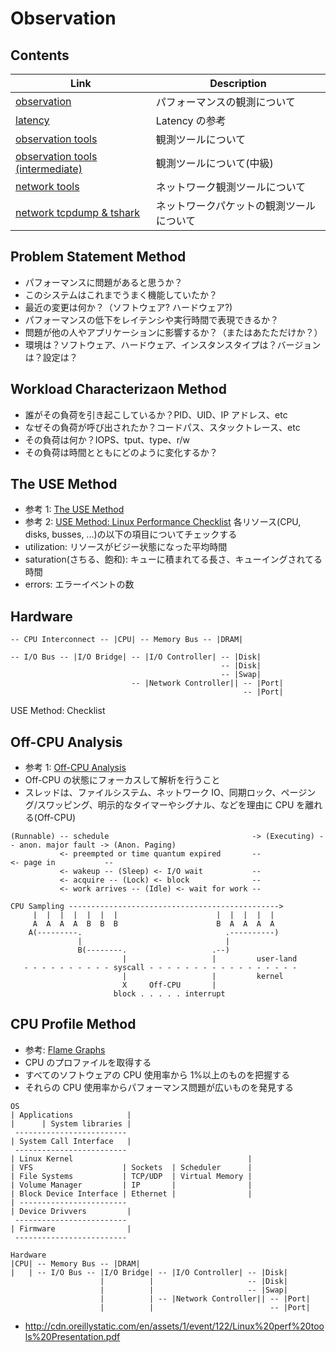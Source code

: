 # Observation

## Contents

| Link                                                                  | Description                              |
| --------------------------------------------------------------------- | ---------------------------------------- |
| [observation](observation.md)                                         | パフォーマンスの観測について             |
| [latency](observation_latency.md)                                     | Latency の参考                           |
| [observation tools](observation_tools_basic.md)                       | 観測ツールについて                       |
| [observation tools (intermediate)](observation_tools_intermediate.md) | 観測ツールについて(中級)                 |
| [network tools](network_tools.md)                                     | ネットワーク観測ツールについて           |
| [network tcpdump & tshark](network_tcpdump_tshark.md)                 | ネットワークパケットの観測ツールについて |

## Problem Statement Method

- パフォーマンスに問題があると思うか？
- このシステムはこれまでうまく機能していたか？
- 最近の変更は何か？（ソフトウェア? ハードウェア?)
- パフォーマンスの低下をレイテンシや実行時間で表現できるか？
- 問題が他の人やアプリケーションに影響するか？（またはあたただけか？）
- 環境は？ソフトウェア、ハードウェア、インスタンスタイプは？バージョンは？設定は？

## Workload Characterizaon Method

- 誰がその負荷を引き起こしているか？PID、UID、IP アドレス、etc
- なぜその負荷が呼び出されたか？コードパス、スタックトレース、etc
- その負荷は何か？IOPS、tput、type、r/w
- その負荷は時間とともにどのように変化するか？

## The USE Method

- 参考 1: [The USE Method](http://www.brendangregg.com/usemethod.html)
- 参考 2: [USE Method: Linux Performance Checklist](http://www.brendangregg.com/USEmethod/use-linux.html)
  各リソース(CPU, disks, busses, ...)の以下の項目についてチェックする
- utilization: リソースがビジー状態になった平均時間
- saturation(さちる、飽和): キューに積まれてる長さ、キューイングされてる時間
- errors: エラーイベントの数

## Hardware

```
-- CPU Interconnect -- |CPU| -- Memory Bus -- |DRAM|

-- I/O Bus -- |I/O Bridge| -- |I/O Controller| -- |Disk|
                                               -- |Disk|
                                               -- |Swap|
                           -- |Network Controller|| -- |Port|
                                                    -- |Port|
```

USE Method: Checklist

## Off-CPU Analysis

- 参考 1: [Off-CPU Analysis](http://www.brendangregg.com/offcpuanalysis.html)
- Off-CPU の状態にフォーカスして解析を行うこと
- スレッドは、ファイルシステム、ネットワーク IO、同期ロック、ページング/スワッピング、明示的なタイマーやシグナル、などを理由に CPU を離れる(Off-CPU)

```
(Runnable) -- schedule                                -> (Executing) -- anon. major fault -> (Anon. Paging)
           <- preempted or time quantum expired       --             <- page in           --
           <- wakeup -- (Sleep) <- I/O wait           --
           <- acquire -- (Lock) <- block              --
           <- work arrives -- (Idle) <- wait for work --

CPU Sampling ----------------------------------------------->
     |  |  |  |  |  |  |                      |  |  |  |  |
     A  A  A  A  B  B  B                      B  A  A  A  A
    A(---------.                                .----------)
               |                                |
               B(--------.                   .--)
                         |                   |         user-land
   - - - - - - - - - - syscall - - - - - - - - - - - - - - - - -
                         |                   |         kernel
                         X     Off-CPU       |
                       block . . . . . interrupt
```

## CPU Profile Method

- 参考: [Flame Graphs](http://www.brendangregg.com/flamegraphs.html)
- CPU のプロファイルを取得する
- すべてのソフトウェアの CPU 使用率から 1%以上のものを把握する
- それらの CPU 使用率からパフォーマンス問題が広いものを発見する

```
OS
| Applications            |
|      | System libraries |
 -------------------------
| System Call Interface   |
 -------------------------
| Linux Kernel                                       |
| VFS                    | Sockets  | Scheduler      |
| File Systems           | TCP/UDP  | Virtual Memory |
| Volume Manager         | IP       |                |
| Block Device Interface | Ethernet |                |
| ------------------------
| Device Drivvers         |
 -------------------------
| Firmware                |
 -------------------------

Hardware
|CPU| -- Memory Bus -- |DRAM|
|   | -- I/O Bus -- |I/O Bridge| -- |I/O Controller| -- |Disk|
                    |          |                     -- |Disk|
                    |          |                     -- |Swap|
                    |          | -- |Network Controller|| -- |Port|
                    |          |                          -- |Port|
```

- http://cdn.oreillystatic.com/en/assets/1/event/122/Linux%20perf%20tools%20Presentation.pdf
